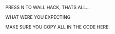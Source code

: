 PRESS N TO WALL HACK, THATS ALL...

WHAT WERE YOU EXPECTING

MAKE SURE YOU COPY ALL IN THE CODE HERE: 
